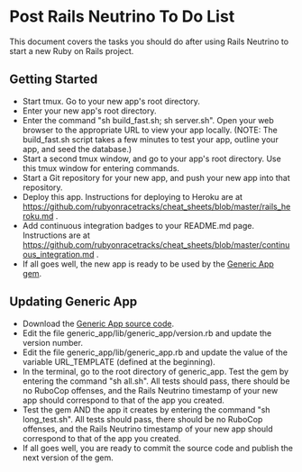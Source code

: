 # Post Rails Neutrino To Do List

This document covers the tasks you should do after using Rails Neutrino to start a new Ruby on Rails project.

## Getting Started
* Start tmux.  Go to your new app's root directory.
* Enter your new app's root directory.
* Enter the command "sh build_fast.sh; sh server.sh".  Open your web browser to the appropriate URL to view your app locally.  (NOTE: The build_fast.sh script takes a few minutes to test your app, outline your app, and seed the database.)  
* Start a second tmux window, and go to your app's root directory.  Use this tmux window for entering commands.
* Start a Git repository for your new app, and push your new app into that repository.
* Deploy this app.  Instructions for deploying to Heroku are at https://github.com/rubyonracetracks/cheat_sheets/blob/master/rails_heroku.md .
* Add continuous integration badges to your README.md page.  Instructions are at https://github.com/rubyonracetracks/cheat_sheets/blob/master/continuous_integration.md .
* If all goes well, the new app is ready to be used by the [Generic App gem](https://github.com/rubyonracetracks/generic_app).

## Updating Generic App
* Download the [Generic App source code](https://github.com/rubyonracetracks/generic_app).
* Edit the file generic_app/lib/generic_app/version.rb and update the version number.
* Edit the file generic_app/lib/generic_app.rb and update the value of the variable URL_TEMPLATE (defined at the beginning).
* In the terminal, go to the root directory of generic_app.  Test the gem by entering the command "sh all.sh".  All tests should pass, there should be no RuboCop offenses, and the Rails Neutrino timestamp of your new app should correspond to that of the app you created.
* Test the gem AND the app it creates by entering the command "sh long_test.sh".  All tests should pass, there should be no RuboCop offenses, and the Rails Neutrino timestamp of your new app should correspond to that of the app you created.
* If all goes well, you are ready to commit the source code and publish the next version of the gem.
